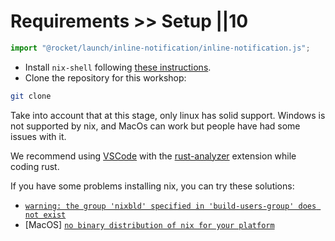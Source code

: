 # Requirements >> Setup ||10

```js script
import "@rocket/launch/inline-notification/inline-notification.js";
```

- Install `nix-shell` following [these instructions](https://nixos.org/download.html).
- Clone the repository for this workshop:

```bash
git clone
```

<inline-notification type="tip" title="Warning">

Take into account that at this stage, only linux has solid support. Windows is not supported by nix, and MacOs can work but people have had some issues with it.

</inline-notification>

<inline-notification type="tip" title="Solutions">

We recommend using [VSCode](https://code.visualstudio.com/) with the [rust-analyzer](https://rust-analyzer.github.io/) extension while coding rust.

</inline-notification>

<inline-notification type="tip" title="Warning">

If you have some problems installing nix, you can try these solutions:

- [`warning: the group 'nixbld' specified in 'build-users-group' does not exist`](https://forum.holochain.org/t/holochain-rsm-getting-started-troubles/4746)
- [MacOS] [`no binary distribution of nix for your platform`](https://forum.holochain.org/t/cannot-install-nix-package-manager-in-mac-saying-no-binary-distribution-of-nix-for-your-platform/1204)

</inline-notification>
